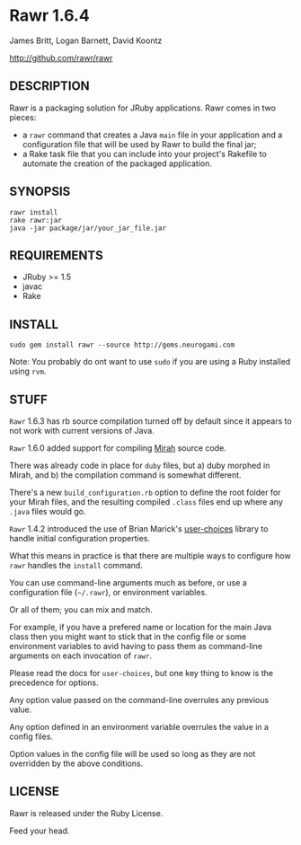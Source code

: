 Rawr 1.6.4
==========

James Britt, Logan Barnett, David Koontz

http://github.com/rawr/rawr


DESCRIPTION
-----------
  
Rawr is a packaging solution for JRuby applications. Rawr comes in two
pieces:

* a `rawr` command that creates a Java `main` file in your application
and a configuration file that will be used by Rawr to build the final jar;
* a Rake task file that you can include into your project's Rakefile to
automate the creation of the packaged application.

SYNOPSIS
--------

    rawr install
    rake rawr:jar
    java -jar package/jar/your_jar_file.jar

REQUIREMENTS
------------

* JRuby >= 1.5
* javac
* Rake

INSTALL
-------

    sudo gem install rawr --source http://gems.neurogami.com

Note: You probably do ont want to use `sudo` if you are using a Ruby installed using `rvm`.


STUFF
-----
`Rawr` 1.6.3 has rb source compilation turned off by default since it appears to not work with current versions of Java.

`Rawr` 1.6.0 added support for compiling [Mirah](http://www.mirah.org/) source code.  

There was already code in place for `duby` files, but a) duby morphed in Mirah, and b) the compilation command is somewhat different.

There's a new `build_configuration.rb` option to define the root folder for your Mirah files, and the resulting compiled `.class` files end up where any `.java` files would go.

`Rawr` 1.4.2 introduced the use of Brian Marick's [user-choices](http://user-choices.rubyforge.org/)  library to handle initial configuration properties.

What this means in practice is that there are multiple ways to configure how `rawr` handles the `install` command.

You can use command-line arguments much as before, or use a configuration file (`~/.rawr`), or environment variables.  

Or all of them; you can mix and match.

For example, if you have a prefered name or location for the main Java class then you might want to stick that in the config
file or some environment variables to avid having to pass them as command-line arguments on each invocation of `rawr`.

Please read the docs for `user-choices`, but one key thing to know is the precedence for options.

Any option value passed on the command-line overrules any previous value.

Any option defined in an environment variable overrules the value in a config files.

Option values in the config file will be used so long as they are not overridden by the above conditions.



LICENSE
-------

Rawr is released under the Ruby License.


Feed your head.
